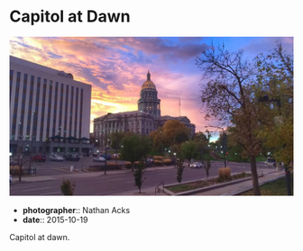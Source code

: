 # Capitol at Dawn

![The Colorado state capitol at dawn](assets/2015-10-19-capitol-at-dawn.webp)

* **photographer**:: Nathan Acks  
* **date**:: 2015-10-19

Capitol at dawn.
